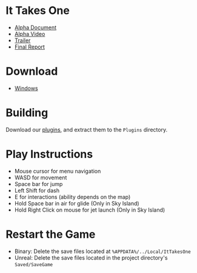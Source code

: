 # It Takes One

- [Alpha Document](./Documents/cs354p-alpha.pdf)
- [Alpha Video](https://www.youtube.com/watch?v=RW_Rck_ecGY)
- [Trailer](https://www.youtube.com/watch?v=35o-ncmbmiU)
- [Final Report](./Documents/cs354p-final-report.pdf)

# Download

- [Windows](https://utexas.box.com/s/y9ggg9u1f6un8sbnz70ivsjr02a0rppm)

# Building

Download our [plugins](https://utexas.box.com/s/iwon8l7o1vdmyn2w0rzcv41lg1wy7tfc), and extract them to the `Plugins` directory.

# Play Instructions

- Mouse cursor for menu navigation
- WASD for movement
- Space bar for jump
- Left Shift for dash
- E for interactions (ability depends on the map)
- Hold Space bar in air for glide (Only in Sky Island)
- Hold Right Click on mouse for jet launch (Only in Sky Island)

# Restart the Game

- Binary: Delete the save files located at `%APPDATA%/../Local/ItTakesOne`
- Unreal: Delete the save files located in the project directory's `Saved/SaveGame`
